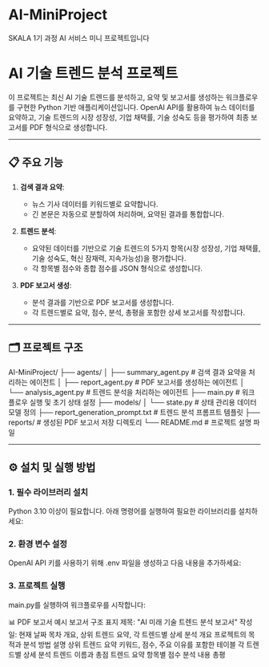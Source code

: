 # AI-MiniProject
SKALA 1기 과정 AI 서비스 미니 프로젝트입니다

# AI 기술 트렌드 분석 프로젝트

이 프로젝트는 최신 AI 기술 트렌드를 분석하고, 요약 및 보고서를 생성하는 워크플로우를 구현한 Python 기반 애플리케이션입니다. OpenAI API를 활용하여 뉴스 데이터를 요약하고, 기술 트렌드의 시장 성장성, 기업 채택률, 기술 성숙도 등을 평가하여 최종 보고서를 PDF 형식으로 생성합니다.

---

## 📋 주요 기능

1. **검색 결과 요약**:
   - 뉴스 기사 데이터를 키워드별로 요약합니다.
   - 긴 본문은 자동으로 분할하여 처리하며, 요약된 결과를 통합합니다.

2. **트렌드 분석**:
   - 요약된 데이터를 기반으로 기술 트렌드의 5가지 항목(시장 성장성, 기업 채택률, 기술 성숙도, 혁신 잠재력, 지속가능성)을 평가합니다.
   - 각 항목별 점수와 종합 점수를 JSON 형식으로 생성합니다.

3. **PDF 보고서 생성**:
   - 분석 결과를 기반으로 PDF 보고서를 생성합니다.
   - 각 트렌드별로 요약, 점수, 분석, 총평을 포함한 상세 보고서를 작성합니다.

---

## 🗂️ 프로젝트 구조
AI-MiniProject/
├── agents/
│   ├── summary_agent.py          # 검색 결과 요약을 처리하는 에이전트
│   ├── report_agent.py           # PDF 보고서를 생성하는 에이전트
│   └── analysis_agent.py         # 트렌드 분석을 처리하는 에이전트
├── main.py                       # 워크플로우 실행 및 초기 상태 설정
├── models/
│   └── state.py                  # 상태 관리용 데이터 모델 정의
├── report_generation_prompt.txt  # 트렌드 분석 프롬프트 템플릿
├── reports/                      # 생성된 PDF 보고서 저장 디렉토리
└── README.md                     # 프로젝트 설명 파일

---

## ⚙️ 설치 및 실행 방법

### 1. **필수 라이브러리 설치**
Python 3.10 이상이 필요합니다. 아래 명령어를 실행하여 필요한 라이브러리를 설치하세요:

### 2. 환경 변수 설정
OpenAI API 키를 사용하기 위해 .env 파일을 생성하고 다음 내용을 추가하세요:

### 3. 프로젝트 실행
main.py를 실행하여 워크플로우를 시작합니다:

📊 PDF 보고서 예시
보고서 구조
표지
제목: "AI 미래 기술 트렌드 분석 보고서"
작성일: 현재 날짜
목차
개요, 상위 트렌드 요약, 각 트렌드별 상세 분석
개요
프로젝트의 목적과 분석 방법 설명
상위 트렌드 요약
키워드, 점수, 주요 이유를 포함한 테이블
각 트렌드별 상세 분석
트렌드 이름과 총점
트렌드 요약
항목별 점수
분석 내용
총평
